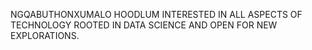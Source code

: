 NGQABUTHONXUMALO
HOODLUM INTERESTED IN ALL ASPECTS OF TECHNOLOGY 
ROOTED IN DATA SCIENCE AND OPEN FOR NEW EXPLORATIONS.


<!---
ngqabuthonxumalo/ngqabuthonxumalo is a ✨ special ✨ repository because its `README.md` (this file) appears on your GitHub profile.
You can click the Preview link to take a look at you
--->
